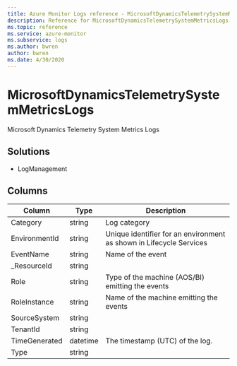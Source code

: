 ```yaml
---
title: Azure Monitor Logs reference - MicrosoftDynamicsTelemetrySystemMetricsLogs
description: Reference for MicrosoftDynamicsTelemetrySystemMetricsLogs table in Azure Monitor Logs.
ms.topic: reference
ms.service: azure-monitor
ms.subservice: logs
ms.author: bwren
author: bwren
ms.date: 4/30/2020
---
```


# MicrosoftDynamicsTelemetrySystemMetricsLogs

 Microsoft Dynamics Telemetry System Metrics Logs

## Solutions

- LogManagement




## Columns

|Column|Type|Description|
|---|---|---|
|Category|string|Log category|
|EnvironmentId|string|Unique identifier for an environment as shown in Lifecycle Services|
|EventName|string|Name of the event|
|_ResourceId|string||
|Role|string|Type of the machine (AOS/BI) emitting the events|
|RoleInstance|string|Name of the machine emitting the events|
|SourceSystem|string||
|TenantId|string||
|TimeGenerated|datetime|The timestamp (UTC) of the log.|
|Type|string||
